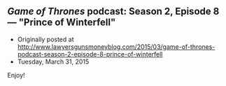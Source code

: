 ## <em>Game of Thrones</em> podcast: Season 2, Episode 8 — "Prince of Winterfell"

 * Originally posted at http://www.lawyersgunsmoneyblog.com/2015/03/game-of-thrones-podcast-season-2-episode-8-prince-of-winterfell
 * Tuesday, March 31, 2015

Enjoy!